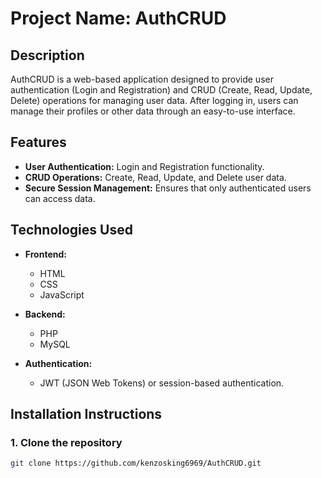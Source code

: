 # Project Name: AuthCRUD

## Description
AuthCRUD is a web-based application designed to provide user authentication (Login and Registration) and CRUD (Create, Read, Update, Delete) operations for managing user data. After logging in, users can manage their profiles or other data through an easy-to-use interface.

## Features
- **User Authentication:** Login and Registration functionality.
- **CRUD Operations:** Create, Read, Update, and Delete user data.
- **Secure Session Management:** Ensures that only authenticated users can access data.

## Technologies Used
- **Frontend:**
  - HTML
  - CSS 
  - JavaScript
  
- **Backend:**
  - PHP
  - MySQL
  
- **Authentication:**
  - JWT (JSON Web Tokens) or session-based authentication.

## Installation Instructions

### 1. Clone the repository
```bash
git clone https://github.com/kenzosking6969/AuthCRUD.git
